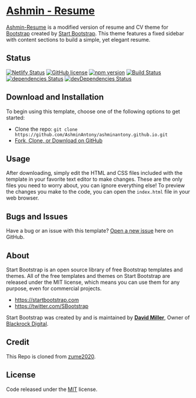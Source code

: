# [Ashmin - Resume](https://ashminantony.github.io/)

[Ashmin-Resume](https://ashminantony.github.io/) is a modified version of resume and CV theme for [Bootstrap](http://getbootstrap.com/) created by [Start Bootstrap](http://startbootstrap.com/). This theme features a fixed sidebar with content sections to build a simple, yet elegant resume.


## Status

[![Netlify Status](https://api.netlify.com/api/v1/badges/6d7da2f5-715e-401f-9baf-ece07de9187e/deploy-status)](https://app.netlify.com/sites/sumithran/deploys)
[![GitHub license](https://img.shields.io/badge/license-MIT-blue.svg)](https://raw.githubusercontent.com/BlackrockDigital/startbootstrap-resume/master/LICENSE)
[![npm version](https://img.shields.io/npm/v/startbootstrap-resume.svg)](https://www.npmjs.com/package/startbootstrap-resume)
[![Build Status](https://travis-ci.org/BlackrockDigital/startbootstrap-resume.svg?branch=master)](https://travis-ci.org/BlackrockDigital/startbootstrap-resume)
[![dependencies Status](https://david-dm.org/BlackrockDigital/startbootstrap-resume/status.svg)](https://david-dm.org/BlackrockDigital/startbootstrap-resume)
[![devDependencies Status](https://david-dm.org/BlackrockDigital/startbootstrap-resume/dev-status.svg)](https://david-dm.org/BlackrockDigital/startbootstrap-resume?type=dev)

## Download and Installation

To begin using this template, choose one of the following options to get started:
* Clone the repo: `git clone https://github.com/AshminAntony/ashminantony.github.io.git`
* [Fork, Clone, or Download on GitHub](https://github.com/AshminAntony/ashminantony.github.io)

## Usage

After downloading, simply edit the HTML and CSS files included with the template in your favorite text editor to make changes. These are the only files you need to worry about, you can ignore everything else! To preview the changes you make to the code, you can open the `index.html` file in your web browser.


## Bugs and Issues

Have a bug or an issue with this template? [Open a new issue](https://github.com/AshminAntony/ashminantony.github.io/issues) here on GitHub.

## About

Start Bootstrap is an open source library of free Bootstrap templates and themes. All of the free templates and themes on Start Bootstrap are released under the MIT license, which means you can use them for any purpose, even for commercial projects.

* https://startbootstrap.com
* https://twitter.com/SBootstrap

Start Bootstrap was created by and is maintained by **[David Miller](http://davidmiller.io/)**, Owner of [Blackrock Digital](http://blackrockdigital.io/).

## Credit

This Repo is cloned from [zume2020](https://github.com/zume2020/sumithran-resume).

## License

Code released under the [MIT](https://github.com/AshminAntony/ashminantony.github.io/blob/master/LICENSE) license.
